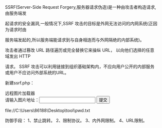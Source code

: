 SSRF(Server-Side Request Forgery,服务器请求伪造)是一种由攻击者构造请求,由服务端发

起请求的安全漏洞,一般情况下,SSRF 攻击的目标是外网无法访问的内网系统(正因为请求时由

服务端发起的,所以服务端能请求到与自身相连而与外网隔绝的内部系统)。

攻击者通过篡改 URL 路径遍历或完全替换它来操纵 URL， 以向他们选择的任意域发出 HTTP

请求。 SSRF 攻击可以利用链接到组织基础架构内，不应向用户公开的内部服务或用户不应访问外部系统的URL。


新建ssrf.php：
<!DOCTYPE HTML PUBLIC "-//W3C//DTD HTML 4.01 Transitional//EN">
<html>
<head>
<meta http-equiv="Content-Type" content="text/html; charset=utf-8" />
<title>SSRF</title>
</head>

<body>
远程图片加载器
<form action="" method="POST">
请输入图片地址：<input type='text' name='url'>
<input type='submit' value="提交">
</form>
</body>
<?php
$_POST['url'];
$ch = curl_init();
curl_setopt($ch, CURLOPT_URL, $_POST['url']);
curl_setopt($ch, CURLOPT_HEADER, false);
curl_exec($ch);
curl_close($ch);
?>

file://C:\Users\86188\Desktop\tool\pwd.txt


防御手段：
1、禁止跳转。
2、限制协议。
3、内外网限制。
4、URL限制。